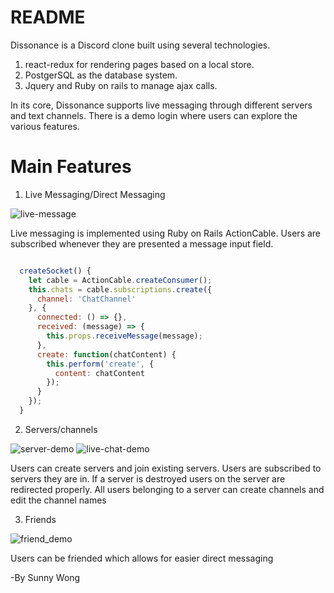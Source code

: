 # README

Dissonance is a Discord clone built using several technologies.
1. react-redux for rendering pages based on a local store.
2. PostgerSQL as the database system.
2. Jquery and Ruby on rails to manage ajax calls.

In its core, Dissonance supports live messaging through different servers and text channels. There is a demo login where users can explore the various features.

# Main Features

1. Live Messaging/Direct Messaging

![live-message](./screenshots/direct-message-demo.gif)

Live messaging is implemented using Ruby on Rails ActionCable. Users are subscribed whenever they are presented a message input field.

```javascript

  createSocket() {
    let cable = ActionCable.createConsumer();
    this.chats = cable.subscriptions.create({
      channel: 'ChatChannel'
    }, {
      connected: () => {},
      received: (message) => {
        this.props.receiveMessage(message);
      },
      create: function(chatContent) {
        this.perform('create', {
          content: chatContent
        });
      }
    });
  }

  ```

2. Servers/channels

![server-demo](./screenshots/server-demo.gif)
![live-chat-demo](./screenshots/live-chat-demo.gif)

Users can create servers and join existing servers. Users are subscribed to servers they are in. If a server is destroyed users on the server are redirected properly. All users belonging to a server can create channels and edit the channel names

3. Friends

![friend_demo](./screenshots/friend_demo.gif)

Users can be friended which allows for easier direct messaging





-By Sunny Wong
